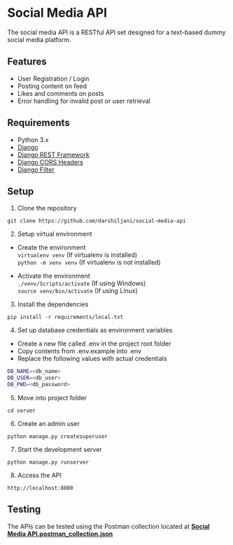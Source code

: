 # Social Media API

The social media API is a RESTful API set designed for a text-based dummy social media platform.

## Features

- User Registration / Login
- Posting content on feed
- Likes and comments on posts
- Error handling for invalid post or user retrieval

## Requirements

- Python 3.x
- [Django](https://docs.djangoproject.com/en/5.2/)
- [Django REST Framework](https://www.django-rest-framework.org/)
- [Django CORS Headers](https://pypi.org/project/django-cors-headers/)
- [Django Filter](https://django-filter.readthedocs.io/en/stable/)

## Setup

1. Clone the repository

`git clone https://github.com/darshiljani/social-media-api`

2. Setup virtual environment

- Create the environment  
   `virtualenv venv` (If virtualenv is installed)  
   `python -m venv venv` (If virtualenv is not installed)

- Activate the environment  
   `./venv/Scripts/activate` (If using Windows)  
   `source venv/bin/activate` (If using Linux)

3. Install the dependencies

`pip install -r requirements/local.txt`

4. Set up database credentials as environment variables

- Create a new file called .env in the project root folder
- Copy contents from .env.example into .env
- Replace the following values with actual credentials

```bash
DB_NAME=<db_name>
DB_USER=<db_user>
DB_PWD=<db_password>
```

5. Move into project folder

`cd server`

6. Create an admin user

`python manage.py createsuperuser`

7. Start the development server

`python manage.py runserver`

8. Access the API

`http://localhost:8000`

## Testing

The APIs can be tested using the Postman collection located at
[**Social Media API.postman_collection.json**](https://github.com/darshiljani/social-media-api/blob/master/README.md)
